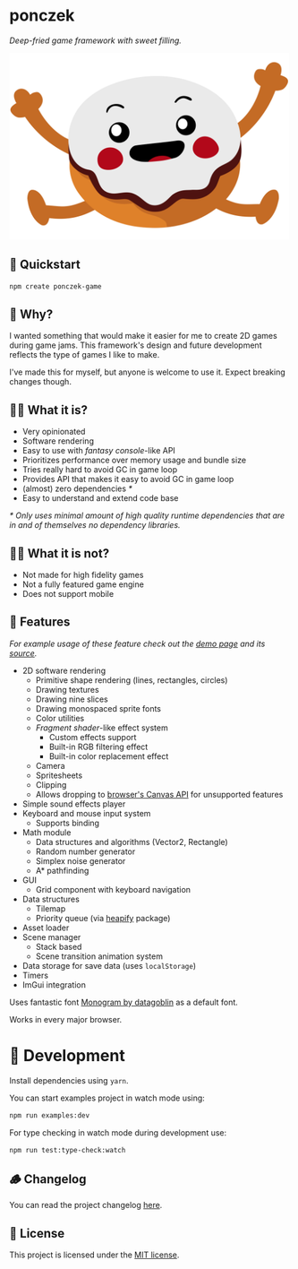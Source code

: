 # ponczek
*Deep-fried game framework with sweet filling.*

<img src="./resources/logo.svg" alt="Project logo" width="500">

## 🔋 Quickstart
```sh
npm create ponczek-game
```

## 🤔 Why?
I wanted something that would make it easier for me to create 2D games during game jams. This framework's design and future development reflects the type of games I like to make.

I've made this for myself, but anyone is welcome to use it. Expect breaking changes though.

## 👩‍💻 What it is?
- Very opinionated
- Software rendering
- Easy to use with *fantasy console*-like API
- Prioritizes performance over memory usage and bundle size
- Tries really hard to avoid GC in game loop
- Provides API that makes it easy to avoid GC in game loop
- (almost) zero dependencies _*_
- Easy to understand and extend code base

_* Only uses minimal amount of high quality runtime dependencies that are in and of themselves no dependency libraries._

## 🙅‍♀️ What it is not?
- Not made for high fidelity games
- Not a fully featured game engine
- Does not support mobile

## 🍩 Features
*For example usage of these feature check out the [demo page](https://deseteral.github.io/ponczek) and its [source](/examples).*

- 2D software rendering
  - Primitive shape rendering (lines, rectangles, circles)
  - Drawing textures
  - Drawing nine slices
  - Drawing monospaced sprite fonts
  - Color utilities
  - *Fragment shader*-like effect system
    - Custom effects support
    - Built-in RGB filtering effect
    - Built-in color replacement effect
  - Camera
  - Spritesheets
  - Clipping
  - Allows dropping to [browser's Canvas API](https://developer.mozilla.org/en-US/docs/Web/API/Canvas_API) for unsupported features
- Simple sound effects player
- Keyboard and mouse input system
  - Supports binding
- Math module
  - Data structures and algorithms (Vector2, Rectangle)
  - Random number generator
  - Simplex noise generator
  - A* pathfinding
- GUI
  - Grid component with keyboard navigation
- Data structures
  - Tilemap
  - Priority queue (via [heapify](https://github.com/luciopaiva/heapify) package)
- Asset loader
- Scene manager
  - Stack based
  - Scene transition animation system
- Data storage for save data (uses `localStorage`)
- Timers
- ImGui integration

Uses fantastic font [Monogram by datagoblin](https://datagoblin.itch.io/monogram) as a default font.

Works in every major browser.

# 🧰 Development
Install dependencies using `yarn`.

You can start examples project in watch mode using:
```sh
npm run examples:dev
```

For type checking in watch mode during development use:
```sh
npm run test:type-check:watch
```

## 🪵 Changelog
You can read the project changelog [here](CHANGELOG).

## 📝 License
This project is licensed under the [MIT license](LICENSE).
